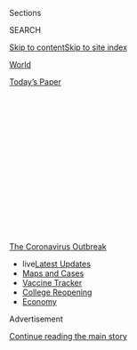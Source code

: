 <div id="app">

<div>

<div>

<div>

<div class="NYTAppHideMasthead css-1q2w90k e1suatyy0">

<div class="section css-ui9rw0 e1suatyy2">

<div class="css-eph4ug er09x8g0">

<div class="css-6n7j50">

</div>

<span class="css-1dv1kvn">Sections</span>

<div class="css-10488qs">

<span class="css-1dv1kvn">SEARCH</span>

</div>

[Skip to content](#site-content)[Skip to site
index](#site-index)

</div>

<div id="masthead-section-label" class="css-1wr3we4 eaxe0e00">

[World](https://www.nytimes.com/section/world)

</div>

<div class="css-10698na e1huz5gh0">

</div>

</div>

<div id="masthead-bar-one" class="section hasLinks css-15hmgas e1csuq9d3">

<div class="css-uqyvli e1csuq9d0">

</div>

<div class="css-1uqjmks e1csuq9d1">

</div>

<div class="css-9e9ivx">

[](https://myaccount.nytimes.com/auth/login?response_type=cookie&client_id=vi)

</div>

<div class="css-1bvtpon e1csuq9d2">

[Today’s
Paper](https://www.nytimes.com/section/todayspaper)

</div>

</div>

</div>

</div>

<div data-aria-hidden="false">

<div id="site-content" data-role="main">

<div>

<div class="css-1aor85t" style="opacity:0.000000001;z-index:-1;visibility:hidden">

<div class="css-1hqnpie">

<div class="css-epjblv">

<span class="css-17xtcya">[World](/section/world)</span><span class="css-x15j1o">|</span><span class="css-fwqvlz">Fauci
Supports Birx’s Coronavirus Assessment After Trump Criticizes
Her</span>

</div>

<div class="css-k008qs">

<div class="css-1iwv8en">

<span class="css-18z7m18"></span>

<div>

</div>

</div>

<span class="css-1n6z4y">https://nyti.ms/3hZXNRC</span>

<div class="css-1705lsu">

<div class="css-4xjgmj">

<div class="css-4skfbu" data-role="toolbar" data-aria-label="Social Media Share buttons, Save button, and Comments Panel with current comment count" data-testid="share-tools">

  - 
  - 
  - 
  - 
    
    <div class="css-6n7j50">
    
    </div>

  - 
  - 

</div>

</div>

</div>

</div>

</div>

</div>

<div id="NYT_TOP_BANNER_REGION" class="css-13pd83m">

<div>

<div id="styln-prism-menu-1592847958612" class="section interactive-content interactive-size-medium css-1edisqu">

<div class="css-17ih8de interactive-body">

<div id="scroll-container" class="css-1gj85ro">

[<span class="styln-title-wrap"><span class="css-1pje3qr">The
Coronavirus</span><span class="css-1pje3qr">
Outbreak</span></span>](https://www.nytimes.com/news-event/coronavirus?action=click&pgtype=Article&state=default&region=TOP_BANNER&context=storylines_menu)

  - <span class="css-kqxiym" data-emphasize="true">live</span>[Latest
    Updates](https://www.nytimes.com/2020/08/04/world/coronavirus-cases.html?action=click&pgtype=Article&state=default&region=TOP_BANNER&context=storylines_menu)
  - [Maps and
    Cases](https://www.nytimes.com/interactive/2020/us/coronavirus-us-cases.html?action=click&pgtype=Article&state=default&region=TOP_BANNER&context=storylines_menu)
  - [Vaccine
    Tracker](https://www.nytimes.com/interactive/2020/science/coronavirus-vaccine-tracker.html?action=click&pgtype=Article&state=default&region=TOP_BANNER&context=storylines_menu)
  - [College
    Reopening](https://www.nytimes.com/2020/08/02/us/covid-college-reopening.html?action=click&pgtype=Article&state=default&region=TOP_BANNER&context=storylines_menu)
  - [Economy](https://www.nytimes.com/live/2020/08/04/business/stock-market-today-coronavirus?action=click&pgtype=Article&state=default&region=TOP_BANNER&context=storylines_menu)

</div>

</div>

</div>

</div>

</div>

<div id="top-wrapper" class="css-1sy8kpn">

<div id="top-slug" class="css-l9onyx">

Advertisement

</div>

[Continue reading the main
story](#after-top)

<div class="ad top-wrapper" style="text-align:center;height:100%;display:block;min-height:250px">

<div id="top" class="place-ad" data-position="top" data-size-key="top">

</div>

</div>

<div id="after-top">

</div>

</div>

<div>

<div id="sponsor-wrapper" class="css-1hyfx7x">

<div id="sponsor-slug" class="css-19vbshk">

Supported by

</div>

[Continue reading the main
story](#after-sponsor)

<div id="sponsor" class="ad sponsor-wrapper" style="text-align:center;height:100%;display:block">

</div>

<div id="after-sponsor">

</div>

</div>

<div class="css-186x18t">

</div>

<div class="css-1vkm6nb ehdk2mb0">

# Fauci Supports Birx’s Coronavirus Assessment After Trump Criticizes Her

</div>

Counting for the 2020 census will end on Sept. 30, a month earlier than
previously announced, the Census Bureau said. Some U.S. schools have
begun to reopen, with fraught results.

<div class="css-18e8msd">

<div class="css-vp77d3 epjyd6m0">

<div class="css-1baulvz">

</div>

</div>

  - 
    
    <div class="css-ld3wwf e16638kd2">
    
    Published Aug. 3, 2020Updated Aug. 4, 2020,
    <span class="css-epvm6">2:39 p.m.
    ET</span>
    
    </div>

  - 
    
    <div class="css-4xjgmj">
    
    <div class="css-pvvomx" data-role="toolbar" data-aria-label="Social Media Share buttons, Save button, and Comments Panel with current comment count" data-testid="share-tools">
    
      - 
      - 
      - 
      - 
        
        <div class="css-6n7j50">
        
        </div>
    
      - 
      - 
    
    </div>
    
    </div>

</div>

</div>

<div class="section meteredContent css-1r7ky0e" name="articleBody" itemprop="articleBody">

<div class="css-1fanzo5 StoryBodyCompanionColumn">

<div class="css-53u6y8">

Read our [live Coronavirus
Pandemic](https://www.nytimes.com/2020/08/04/world/coronavirus-cases.html)
coverage here.

</div>

</div>

<div class="css-19qgada">

### Here’s what you need to know:

  - [Fauci defends Birx after she is criticized by
    Trump.](#link-4547638f)
  - [Trump derides Democrats as lawmakers and administration officials
    try to break stimulus impasse.](#link-15e7f995)
  - [The deadline for 2020 census counting has been moved up by a
    month.](#link-e5a2cda)
  - [As some students and teachers go back to school in the U.S.,
    they’re bringing the virus with them.](#link-4c85ed64)
  - [Hurricane Isaias makes landfall in North Carolina, as officials
    across the Southeast scramble.](#link-5ccc012)
  - [Italian sex workers face poverty and illness during the
    pandemic.](#link-6bfd36ea)
  - [New Zealand newlyweds, stranded in the Falkland Islands, went home
    on a fishing boat.](#link-bfeb498)

</div>

<div class="css-79elbk" data-testid="photoviewer-wrapper">

<div class="css-z3e15g" data-testid="photoviewer-wrapper-hidden">

</div>

<div class="css-1a48zt4 ehw59r15" data-testid="photoviewer-children">

![<span class="css-16f3y1r e13ogyst0" data-aria-hidden="true">Dr.
Anthony S. Fauci agreed with Dr. Deborah Birx’s statement that the
United States has entered a “new phase” of the
pandemic.</span><span class="css-cnj6d5 e1z0qqy90" itemprop="copyrightHolder"><span class="css-1ly73wi e1tej78p0">Credit...</span><span>Stefani
Reynolds for The New York
Times</span></span>](https://static01.nyt.com/images/2020/08/03/us/politics/03virus-briefing-fauci/merlin_175155375_a565045c-e0d8-4c45-96ec-718c6bf140c0-articleLarge.jpg?quality=75&auto=webp&disable=upscale)

</div>

</div>

<div class="css-1fanzo5 StoryBodyCompanionColumn">

<div class="css-53u6y8">

## Fauci defends Birx after she is criticized by Trump.

Dr. Anthony S. Fauci, the nation’s top infectious disease specialist,
agreed on Monday with his colleague Dr. Deborah Birx that the United
States has entered a “new phase” of the coronavirus pandemic, in which
the virus is now spreading uncontrolled in some states by asymptomatic
people — comments that drew fire from President Trump.

Dr. Fauci said Dr. Birx had been referring to the “inherent community
spread” that is occurring in some states, adding: “When you have
community spread, it’s much more difficult to get your arms around that
and contain it.”

</div>

</div>

<div class="css-1fanzo5 StoryBodyCompanionColumn">

<div class="css-53u6y8">

Speaking during a news conference with Gov. Ned Lamont of Connecticut,
Dr. Fauci called the community spread “insidious” and noted that it was
happening outside of confined spaces like nursing homes and prisons.

In backing up Dr. Birx, the Trump administration’s coronavirus response
coordinator, Dr. Fauci indirectly put himself at odds with the
president. Earlier on Monday, Mr. Trump had called Dr. Birx “pathetic”
on Twitter and suggested that her comments about a “new phase” were an
effort to curry favor with Speaker Nancy Pelosi.

</div>

</div>

<div class="css-cfo9c3">

</div>

<div class="css-1fanzo5 StoryBodyCompanionColumn">

<div class="css-53u6y8">

At an evening news conference, Mr. Trump appeared to temper his comments
about Dr. Birx. “She’s a person I have a lot of respect for,” he said,
while defending his administration’s response to the virus.

Former Vice President Joseph R. Biden Jr. [responded to Mr. Trump in a
tweet](https://twitter.com/JoeBiden/status/1290350721515139072) on
Monday afternoon. “It’s hard to believe this has to be said, but if I’m
elected president, I’ll spend my Monday mornings working with our
nation’s top experts to control this virus — not insulting them on
Twitter,” Mr. Biden said.

</div>

</div>

<div class="css-1fanzo5 StoryBodyCompanionColumn">

<div class="css-53u6y8">

But other Republicans piled on. “Dr. Birx, like Dr. Fauci, has been
wrong much more than she has been right on COVID-19, & their destructive
prescriptions have led to the devastation of countless American lives,”
Representative Andy Biggs, Republican of Arizona, [wrote on
Twitter](https://twitter.com/RepAndyBiggsAZ/status/1290297517582610433?s=20).

Dr. Birx had warned during an appearance on the CNN program “State of
the Union” on Sunday that the United States was entering a “new phase”
in its fight against the pandemic, and that rural communities would not
be spared. “It is extraordinarily widespread,” she said.

On Monday morning, shortly after Mr. Trump tweeted about her, Dr. Birx
told governors on a weekly briefing call that a lack of masks at large
gatherings in homes was “a critical issue,” pointing to spikes in many
Southern states.

Mr. Trump has also criticized Dr. Fauci, despite his claims that the two
have a “very good relationship.” In [a tweet on
Saturday](https://twitter.com/realDonaldTrump/status/1289633359681839105)
responding to news reports that Dr. Fauci had linked the recent surge in
cases to inadequate lockdowns, Mr. Trump tweeted: “Wrong\!”

In a [livestreamed
conversation](https://www.youtube.com/watch?v=8PgmAWgiL1A&feature=youtu.be)
on Monday with Dr. Howard Bauchner, the editor in chief of The Journal
of the American Medical Association, Dr. Fauci said that as communities
around the country struggle to decide whether and how to reopen schools,
scientists “really need to be humble.”

There are significant gaps in knowledge about how likely children are to
contract the coronavirus, become ill and transmit the disease, Dr. Fauci
said. A [recent
study](https://www.nytimes.com/2020/07/30/health/coronavirus-children.html?searchResultPosition=1)
found that young children carried high levels of the virus in their
noses and throats, for example, but did not prove they were contagious.

</div>

</div>

<div class="css-1fanzo5 StoryBodyCompanionColumn">

<div class="css-53u6y8">

Dr. Fauci said he hoped some questions about the risks to children and
their role in transmission would be answered by a new [government
study](https://www.nih.gov/news-events/news-releases/study-determine-incidence-novel-coronavirus-infection-us-children-begins)
that involves 6,000 people and seeks to find the rate of infection in
children and their
families.

</div>

</div>

<div id="virus-dashboard-promo-article" class="section interactive-content interactive-size-scoop css-174j8de" data-id="100000007209771">

<div class="css-17ih8de interactive-body" data-sourceid="100000007209771">

<div id="g-2020-03-16-coronavirus-maps-embed" class="g-story g-freebird g-max-limit" data-prd-dropzone-below-masthead="100000006938224" data-preview-slug="2020-03-16-coronavirus-maps">

<div class="g-asset g-svelte g-article-embed-dashboard" style="max-width: 1200px">

<div class="g-svelte" data-component="1">

<div class="dashboard svelte-1o1rjf3">

## [Tracking the Coronavirus ›](https://www.nytimes.com/interactive/2020/us/coronavirus-us-cases.html)

<div class="grid svelte-1o1rjf3">

<div class="section svelte-1o1rjf3">

[](https://www.nytimes.com/interactive/2020/us/coronavirus-us-cases.html)

<table>
<colgroup>
<col style="width: 25%" />
<col style="width: 25%" />
<col style="width: 25%" />
<col style="width: 25%" />
</colgroup>
<thead>
<tr class="header">
<th><strong>United States ›</strong></th>
<th>On Aug. 3</th>
<th>14-day<br />
change</th>
<th>Trend</th>
</tr>
</thead>
<tbody>
<tr class="odd">
<td>New cases</td>
<td>47,832</td>
<td>-9%</td>
<td><div class="chart-container svelte-m2fyje" style="color: #cc0000">

</div></td>
</tr>
<tr class="even">
<td>New deaths</td>
<td>602</td>
<td>+36%</td>
<td><div class="chart-container svelte-m2fyje" style="color: #333">

</div></td>
</tr>
</tbody>
</table>

</div>

<div class="section svelte-1o1rjf3">

<div class="rising">

### Where cases are **rising** fastest

<div class="state-grid svelte-sxbviw">

[](https://www.nytimes.com/interactive/2020/us/hawaii-coronavirus-cases.html)

<div class="chart-container svelte-sxbviw">

</div>

Hawaii
[](https://www.nytimes.com/interactive/2020/us/rhode-island-coronavirus-cases.html)

<div class="chart-container svelte-sxbviw">

</div>

R.I.
[](https://www.nytimes.com/interactive/2020/us/new-jersey-coronavirus-cases.html)

<div class="chart-container svelte-sxbviw">

</div>

N.J.
[](https://www.nytimes.com/interactive/2020/us/alaska-coronavirus-cases.html)

<div class="chart-container svelte-sxbviw">

</div>

Alaska
[](https://www.nytimes.com/interactive/2020/us/nebraska-coronavirus-cases.html)

<div class="chart-container svelte-sxbviw">

</div>

Neb.
[](https://www.nytimes.com/interactive/2020/us/missouri-coronavirus-cases.html)

<div class="chart-container svelte-sxbviw">

</div>

Mo.
[](https://www.nytimes.com/interactive/2020/us/massachusetts-coronavirus-cases.html)

<div class="chart-container svelte-sxbviw">

</div>

Mass.
[](https://www.nytimes.com/interactive/2020/us/south-dakota-coronavirus-cases.html)

<div class="chart-container svelte-sxbviw">

</div>

S.D.
[](https://www.nytimes.com/interactive/2020/us/puerto-rico-coronavirus-cases.html)

<div class="chart-container svelte-sxbviw">

</div>

P.R.
[](https://www.nytimes.com/interactive/2020/us/illinois-coronavirus-cases.html)

<div class="chart-container svelte-sxbviw">

</div>

Ill.
[](https://www.nytimes.com/interactive/2020/us/oklahoma-coronavirus-cases.html)

<div class="chart-container svelte-sxbviw">

</div>

Okla.
[](https://www.nytimes.com/interactive/2020/us/maryland-coronavirus-cases.html)

<div class="chart-container svelte-sxbviw">

</div>

Md.

</div>

</div>

</div>

<div class="section svelte-1o1rjf3">

<div class="maps svelte-2bdny">

[](https://www.nytimes.com/interactive/2020/us/coronavirus-us-cases.html)

### U.S. hot spots ›

![US coronavirus
cases](https://static01.nyt.com/newsgraphics/2020/03/16/coronavirus-maps/b0d73d23a7cc6fac169d2f3bc174cccb1e3b3ad7/images/orphan_usa-threeByTwoSmallAt2X.png)
[](https://www.nytimes.com/interactive/2020/world/coronavirus-maps.html)

### Worldwide ›

![Worldwide coronavirus
cases](https://static01.nyt.com/newsgraphics/2020/03/16/coronavirus-maps/b0d73d23a7cc6fac169d2f3bc174cccb1e3b3ad7/images/orphan_world-threeByTwoSmallAt2X.png)

</div>

</div>

</div>

</div>

</div>

</div>

</div>

</div>

</div>

<div class="css-1fanzo5 StoryBodyCompanionColumn">

<div class="css-53u6y8">

## Trump derides Democrats as lawmakers and administration officials try to break stimulus impasse.

</div>

</div>

<div class="css-79elbk" data-testid="photoviewer-wrapper">

<div class="css-z3e15g" data-testid="photoviewer-wrapper-hidden">

</div>

<div class="css-1a48zt4 ehw59r15" data-testid="photoviewer-children">

<div class="css-1xdhyk6 erfvjey0">

<span class="css-1ly73wi e1tej78p0">Image</span>

<div class="css-zjzyr8">

<div data-testid="lazyimage-container" style="height:257.77777777777777px">

</div>

</div>

</div>

<span class="css-16f3y1r e13ogyst0" data-aria-hidden="true">President
Trump shows a map of the coronavirus outbreak in the United States
during an executive order signing ceremony on hiring Americans at the
White House on
Monday.</span><span class="css-cnj6d5 e1z0qqy90" itemprop="copyrightHolder"><span class="css-1ly73wi e1tej78p0">Credit...</span><span>Doug
Mills/The New York Times</span></span>

</div>

</div>

<div class="css-1fanzo5 StoryBodyCompanionColumn">

<div class="css-53u6y8">

Mr. Trump on Monday hurled insults at Democratic leaders who were
huddling with his top advisers in search of a compromise economic
recovery package, threatening to act on his own to ban evictions as he
again undercut negotiations to reach a broader deal.

Mr. Trump floated the possibility of using an executive order to address
an expired federal moratorium on evictions, even though a $1 trillion
Republican aid proposal did not include such a pause. He said he
remained “totally involved” in stimulus talks, even though he wasn’t
“over there with Crazy Nancy,” a reference to Speaker Nancy Pelosi of
California.

But the president has been notably absent from the negotiations on a
sweeping economic stabilization package, even as tens of millions of
Americans have been cut off from enhanced jobless benefits they have
depended on for months during the coronavirus pandemic.

At the same moment that Mr. Trump was blasting her, Ms. Pelosi met on
Capitol Hill with Senator Chuck Schumer of New York, the minority
leader, Mark Meadows, the White House chief of staff, and Steven
Mnuchin, the Treasury secretary, in search of a compromise. It was the
fifth such meeting in eight days, following a staff policy call on
Sunday and a rare Saturday session with the four negotiators.

At the White House, Mr. Trump accused Democrats of being single-mindedly
focused on getting “bailout money” for states controlled by Democrats,
and unconcerned with extending unemployment benefits.

</div>

</div>

<div class="css-1fanzo5 StoryBodyCompanionColumn">

<div class="css-53u6y8">

“All they’re really interested in is bailout money to bail out radical
left governors and radical left mayors like in Portland and places that
are so badly run — Chicago, New York City,” Mr. Trump said.

Democrats have proposed providing more than $900 billion to
cash-strapped states and cities whose budgets have been devastated in
the recession, but it is Republicans who have proposed slashing the
jobless aid. Democrats have refused to do so, feeding the stalemate.

While White House officials and Democratic leaders reported some
progress over the weekend in their talks, they [still have substantial
differences](https://www.nytimes.com/2020/08/02/us/politics/coronavirus-jobless-aid.html).
Democrats are pushing a $3 trillion rescue plan that would include
restoring $600-per-week jobless aid payments that expired on Friday and
extending them through January, while Republicans have proposed a $1
trillion package that would slash the unemployment payments
considerably.

More than 47,800 new cases and more than 600 new deaths were reported in
the United States on
Monday.

## The deadline for 2020 census counting has been moved up by a month.

</div>

</div>

<div class="css-79elbk" data-testid="photoviewer-wrapper">

<div class="css-z3e15g" data-testid="photoviewer-wrapper-hidden">

</div>

<div class="css-1a48zt4 ehw59r15" data-testid="photoviewer-children">

<div class="css-1xdhyk6 erfvjey0">

<span class="css-1ly73wi e1tej78p0">Image</span>

<div class="css-zjzyr8">

<div data-testid="lazyimage-container" style="height:257.77777777777777px">

</div>

</div>

</div>

<span class="css-16f3y1r e13ogyst0" data-aria-hidden="true">Census data
is used to divvy up trillions of dollars in federal
aid.</span><span class="css-cnj6d5 e1z0qqy90" itemprop="copyrightHolder"><span class="css-1ly73wi e1tej78p0">Credit...</span><span>Gabriele
Holtermann/Sipa, via Associated Press</span></span>

</div>

</div>

<div class="css-1fanzo5 StoryBodyCompanionColumn">

<div class="css-53u6y8">

Counting for the 2020 census will end on Sept. 30, a month earlier than
previously scheduled, the Census Bureau said in a statement on
Monday.

<div id="NYT_MAIN_CONTENT_1_REGION" class="css-9tf9ac">

<div>

<div id="styln-covid-updates-world" class="section interactive-content interactive-size-medium css-1ftcdic">

<div class="css-17ih8de interactive-body">

<div id="styln-briefing-block" data-asset-id="QXJ0aWNsZTpueXQ6Ly9hcnRpY2xlLzNhNGMwYWI5LWIwY2QtNWQwOS1hZTgwLTdjMGU3ZTA1OWQ2OA==">

<div class="briefing-block-header-section">

# [Latest Updates: Global Coronavirus Outbreak](https://www.nytimes.com/2020/08/04/world/coronavirus-cases.html?action=click&pgtype=Article&state=default&region=MAIN_CONTENT_1&context=storylines_live_updates)

<div class="briefing-block-ts">

Updated 2020-08-04T19:32:24.665Z

</div>

</div>

  - [Public and private schools in Maryland and elsewhere are divided
    over in-person
    instruction.](https://www.nytimes.com/2020/08/04/world/coronavirus-cases.html?action=click&pgtype=Article&state=default&region=MAIN_CONTENT_1&context=storylines_live_updates#link-4825b93)
  - [N.Y.C.’s health commissioner resigns after clashing with the mayor
    over the
    virus.](https://www.nytimes.com/2020/08/04/world/coronavirus-cases.html?action=click&pgtype=Article&state=default&region=MAIN_CONTENT_1&context=storylines_live_updates#link-4d1eafa8)
  - [‘Long days, long nights’: Washington prepares for a prolonged fight
    over virus
    relief.](https://www.nytimes.com/2020/08/04/world/coronavirus-cases.html?action=click&pgtype=Article&state=default&region=MAIN_CONTENT_1&context=storylines_live_updates#link-6b644638)

<div class="briefing-block-footer">

<div class="briefing-block-footer-meta">

[See more
updates](https://www.nytimes.com/2020/08/04/world/coronavirus-cases.html?action=click&pgtype=Article&state=default&region=MAIN_CONTENT_1&context=storylines_live_updates)

</div>

<div class="briefing-block-briefinglinks">

<span>More live coverage:</span>
[Markets](https://www.nytimes.com/live/2020/08/04/business/stock-market-today-coronavirus?action=click&pgtype=Article&state=default&region=MAIN_CONTENT_1&context=storylines_live_updates)

</div>

</div>

</div>

</div>

</div>

</div>

</div>

The census is constitutionally required to count all residents of the
United States every 10 years, but the 2020 effort has
[faltered](https://www.nytimes.com/2020/04/18/us/coronavirus-census.html)
amid the pandemic. In recent weeks, the Trump administration and Senate
Republicans [appeared to signal that they wanted the census finished
well ahead of
schedule](https://www.nytimes.com/2020/07/28/us/trump-census.html).

</div>

</div>

<div class="css-1fanzo5 StoryBodyCompanionColumn">

<div class="css-53u6y8">

Census data is enormously important. It is used to reapportion all 435
House seats and thousands of state and local districts, as well as divvy
up trillions of dollars in federal aid.

“Under this plan, the Census Bureau intends to meet a similar level of
household responses as collected in prior censuses, including outreach
to hard-to-count communities,” the Census Bureau said in its
[statement](https://www.census.gov/newsroom/press-releases/2020/delivering-complete-accurate-count.html).

Critics said the move was pushed by the White House and motivated by
partisanship.

“We’re dealing with a census that’s been really challenged by Covid-19,”
said Vanita Gupta, a former head of the Justice Department’s civil
rights division who is now the [president of the Leadership Conference
on Civil and Human
Rights](https://civilrights.org/about/our-staff/vanita-gupta/). “And in
the middle of this pandemic, the administration has tried to sabotage
the census for partisan gain, to move its anti-immigrant agenda and to
silence communities of color.”

She added that rural communities could be badly hurt by an undercount.

On Monday night, the White House referred questions to the Commerce
Department, which oversees the Census Bureau. It did not immediately
respond to a request for comment.

In 2010, census takers worked from May to August to count hard-to-find
households. This spring, the bureau said it was pushing back the start
to August, ending on Oct. 31.

The population totals, required to reapportion the House of
Representatives, are traditionally delivered to the president on Dec.
31, but this year the bureau had asked Congress for a [four-month
extension of the statutory
deadline](https://www.nytimes.com/2020/04/13/us/census-coronavirus-delay.html?searchResultPosition=9).
The White House backed the extension at the time. The House approved the
delay; the Senate has not.

Congress could still act to extend census statutory deadlines as part of
the next [coronavirus relief
package](https://www.nytimes.com/2020/08/02/us/politics/coronavirus-jobless-aid.html).

</div>

</div>

<div>

</div>

<div class="css-1fanzo5 StoryBodyCompanionColumn">

<div class="css-53u6y8">

Education
Roundup

## As some students and teachers go back to school in the U.S., they’re bringing the virus with them.

</div>

</div>

<div class="css-79elbk" data-testid="photoviewer-wrapper">

<div class="css-z3e15g" data-testid="photoviewer-wrapper-hidden">

</div>

<div class="css-1a48zt4 ehw59r15" data-testid="photoviewer-children">

<div class="css-1xdhyk6 erfvjey0">

<span class="css-1ly73wi e1tej78p0">Image</span>

<div class="css-zjzyr8">

<div data-testid="lazyimage-container" style="height:278.40000000000003px">

</div>

</div>

</div>

<span class="css-16f3y1r e13ogyst0" data-aria-hidden="true">Students
arrive to Dallas Elementary School for the first day of school in
Dallas, Ga., on
Monday.</span><span class="css-cnj6d5 e1z0qqy90" itemprop="copyrightHolder"><span class="css-1ly73wi e1tej78p0">Credit...</span><span>Brynn
Anderson/Associated Press</span></span>

</div>

</div>

<div class="css-1fanzo5 StoryBodyCompanionColumn">

<div class="css-53u6y8">

The new academic year is underway in some parts of the United States,
with the first few days of school showing just how fraught reopening
classrooms can be. Already in some states, schools that decided to open
for in-person classes are quarantining staff members and students, and
even closing temporarily as positive cases are found.

Traditionally, [about 14 percent of the nation’s
children](https://www.pewresearch.org/fact-tank/2019/08/14/back-to-school-dates-u-s/)
go back to school by the second week of August, mostly in the South and
Midwest, although this year, some districts in those areas have
postponed classes by a week or two, or plan to start the year online.

Many schools in Indiana started on Thursday. On Saturday, the
superintendent of the Elwood Community School Corporation in the central
part of the state sent a note thanking students and parents for [“a
great first two days of
school\!”](https://www.facebook.com/ElwoodCommunitySchools/photos/pcb.1875944365880857/1875944205880873/?type=3&theater)

But the optimistic tone quickly gave way: Staff members had tested
positive, and the high school was forced to close its doors and move all
students in seventh through 12th grades to online learning for at least
a week.

And similar developments occurred across the country. Just hours into
the first day of classes at [Greenfield Central Junior High
School](https://www.nytimes.com/2020/08/01/us/schools-reopening-indiana-coronavirus.html),
also in Indiana, the county health department notified the school that a
student had tested positive. The student was isolated, and others who
had been in proximity were forced to quarantine for two weeks.

</div>

</div>

<div class="css-1fanzo5 StoryBodyCompanionColumn">

<div class="css-53u6y8">

At a high school in Corinth, Miss., [someone also tested
positive](https://www.facebook.com/corinthschooldistrict/?tn-str=k*F)
during the first week back, and exposed students there were asked to
stay home for 14 days. And in the Atlanta area, [more than 200 employees
of a single school
district](https://www.ajc.com/news/atlanta-news/covid-cases-exposure-have-260-gwinnett-school-employees-not-working/RVZP4UFBPFHDNJJ73MNUFIKEPY/)
in Gwinnett County tested positive or were in quarantine last week
before classes even resumed.

Gwinnett County Public Schools is the largest school system in Georgia,
with more than 180,000 students. Teachers returned to work last
Wednesday, in preparation for starting classes remotely on Aug. 12. But
as of Thursday, about 260 employees had been excluded from work because
they tested positive or had potentially been exposed to the virus.

Other key developments in education:

  - Gov. Larry Hogan of **Maryland** on Monday [issued an emergency
    order](https://twitter.com/GovLarryHogan/status/1290330304830246912)
    counteracting Montgomery County’s health department, which on Friday
    said that all private schools needed to [start the year
    remotely](https://www.washingtonpost.com/local/education/montgomery-county-health-officials-tell-private-schools-to-start-school-online/2020/08/01/64552b9e-d3fd-11ea-9038-af089b63ac21_story.html)
    in the fall, just as public schools in the region plan to.

  - **In New Jersey**, face coverings will be required for all students
    inside a school building, unless doing so would adversely affect a
    student’s health, the governor said.

  - **The University of North Carolina at Chapel Hill** is planning to
    fully reopen next week, but 30 tenured faculty members wrote an open
    letter to students published Friday in The Charlotte Observer
    pushing for virtual learning and encouraging students to stay
home.

</div>

</div>

<div>

</div>

<div class="css-1fanzo5 StoryBodyCompanionColumn">

<div class="css-53u6y8">

## Hurricane Isaias makes landfall in North Carolina, as officials across the Southeast scramble.

</div>

</div>

<div class="css-79elbk" data-testid="photoviewer-wrapper">

<div class="css-z3e15g" data-testid="photoviewer-wrapper-hidden">

</div>

<div class="css-1a48zt4 ehw59r15" data-testid="photoviewer-children">

<div class="css-1xdhyk6 erfvjey0">

<span class="css-1ly73wi e1tej78p0">Image</span>

<div class="css-zjzyr8">

<div data-testid="lazyimage-container" style="height:290px">

</div>

</div>

</div>

<span class="css-16f3y1r e13ogyst0" data-aria-hidden="true">Damage in
Southport, N.C., early Tuesday as Hurricane Isaias moved through the
state.</span><span class="css-cnj6d5 e1z0qqy90" itemprop="copyrightHolder"><span class="css-1ly73wi e1tej78p0">Credit...</span><span>WECT-TV,
via Associated Press</span></span>

</div>

</div>

<div class="css-1fanzo5 StoryBodyCompanionColumn">

<div class="css-53u6y8">

Hurricane Isaias made landfall in the Carolinas on Monday night, at a
time when many people in the Southeast are already beleaguered by the
coronavirus outbreak.

Disruptions in testing, in transporting samples and supplies, in and
staffing labs could complicate efforts to gauge virus transmission in
states that have struggled to contain it.

In Florida, for example, 43 state-run [testing
sites](https://floridadisaster.org/covid19/testing-sites/) were forced
to close on Friday as Isaias, then a tropical storm, headed for the
state’s east coast. The number of lab results [received daily by
Florida’s Health
Department](http://ww11.doh.state.fl.us/comm/_partners/covid19_report_archive/state_reports_latest.pdf),
which had generally been in the 90,000 range in the past two weeks, fell
on Sunday to about 61,000.

</div>

</div>

<div class="css-1fanzo5 StoryBodyCompanionColumn">

<div class="css-53u6y8">

Isaias made landfall in southern North Carolina late Monday night after
strengthening into a Category 1 hurricane and was expected to travel up
the East Coast. Testing sites have been closed [as far north as
Maryland](https://patch.com/maryland/baltimore/tropical-storm-isaias-closes-14-md-coronavirus-testing-sites)
in anticipation.

Officials have told residents in the storm’s projected path to prepare
themselves, and businesses are concerned about how much damage it will
bring.

“It’s a wait-and-see game,” said Jay Slevin, the manager of a pizzeria
about a mile from the shore in Myrtle Beach, S.C., southwest of where
Isaias made landfall.

Officials are also changing how they run shelters and advising residents
to regard them as a last resort, [out of fear that the virus could
spread](https://www.nytimes.com/2020/07/26/us/virus-texas-storm.html) in
crowded indoor spaces.

At a
[briefing](https://www.ncdps.gov/storm-update?fbclid=IwAR3gtINKPXqQdsJixuf1kwBKbAtEMz62wzyoDHlu7FDBN1HTarDlw8FlVwQ)
on Monday afternoon, Gov. Roy Cooper of North Carolina advised residents
in vulnerable areas to stay with friends or family or to go to a hotel.
But he added that shelters would open for those who need them, with
health screenings, social distancing and cleaning protocols.

“I know that North Carolinians have had to dig deep in recent months to
tap into our strength and resilience during the pandemic, and that
hasn’t been easy,” he said. “But with this storm on the way, we have
to dig a little deeper.”

## Italian sex workers face poverty and illness during the pandemic.

In Italy, prostitution is not illegal, nor is it regulated as an
official occupation, making the country’s 70,000 sex workers largely
ineligible to receive economic relief. Many have been forced to take
their chances by returning to work in order to avoid poverty.

</div>

</div>

<div class="css-1fanzo5 StoryBodyCompanionColumn">

<div class="css-53u6y8">

In May, organizations that promote the rights of Italian sex workers
sought to draw the government’s attention and get support, arguing that
the pandemic showed the harm of forcing sex work underground.

In March, Regina Satariano, a 60-year-old sex worker in Tuscany, started
hearing about colleagues who hadn’t eaten and a landlord who had
threatened to evict a group of 17 housemates, all sex workers who were
out of work because of the pandemic.

Ms. Satariano put together her savings and bought bags of pasta, tomato
sauce, chicken and soap to distribute to her colleagues. But without
support from the state, she said, many sex workers will continue to go
hungry. If officials don’t change things now, she added, “they never
will.”

In other European countries, such as the Netherlands and Germany, sex
workers can enter formal contracts with their clients. During the
lockdown, those who were officially registered with the government were
eligible for economic relief.

Scotland also included sex workers in its relief programs. In Greece,
where prostitution is legal and regulated, brothels were allowed to
reopen on June 15, provided that sex workers kept their clients’ names
and contact details for four weeks for tracing purposes.

In Italy, [various charities and associations have raised
money](https://www.produzionidalbasso.com/project/covid19-nessuna-da-sola-solidarieta-immediata-alle-lavoratrici-sessuali-piu-colpite-dall-emergenza/)
for groceries, medicines, bills and rent to benefit the country’s sex
workers. But for the most part, Italian sex workers, who are often from
immigrant communities, have had to fend for themselves.

A recent report by the Sex Workers’ Rights Advocacy Network and the
International Committee on the Rights of Sex Workers in Europe showed
that many sex workers defied lockdown rules in order to work, putting
both themselves and their clients at
risk.

</div>

</div>

<div>

</div>

<div class="css-1fanzo5 StoryBodyCompanionColumn">

<div class="css-53u6y8">

## New Zealand newlyweds, stranded in the Falkland Islands, went home on a fishing boat.

</div>

</div>

<div class="css-79elbk" data-testid="photoviewer-wrapper">

<div class="css-z3e15g" data-testid="photoviewer-wrapper-hidden">

</div>

<div class="css-1a48zt4 ehw59r15" data-testid="photoviewer-children">

<div class="css-1xdhyk6 erfvjey0">

<span class="css-1ly73wi e1tej78p0">Image</span>

<div class="css-zjzyr8">

<div data-testid="lazyimage-container" style="height:429.2px">

</div>

</div>

</div>

<span class="css-16f3y1r e13ogyst0" data-aria-hidden="true">Feeonaa and
Neville Clifton in late July, aboard the Antarctic fishing vessel that
took them home to New Zealand from the Falkland Islands.</span>

</div>

</div>

<div class="css-1fanzo5 StoryBodyCompanionColumn">

<div class="css-53u6y8">

A newly married couple from New Zealand who were stranded for months in
the remote Falkland Islands have managed to return home — by catching a
ride for more than 5,000 nautical miles on an Antarctic fishing boat.

The couple, Feeonaa and Neville Clifton, were honeymooning in the south
Atlantic archipelago, about 300 miles off the coast of Argentina, as
South America’s coronavirus epidemic began to escalate in March. After
their flights home via Brazil were canceled, they remained in lockdown
with an aunt in the Falklands, where Mr. Clifton was born.

The couple have been together more than 25 years and raised three
children, but decided only recently to marry and take a honeymoon. Ms.
Clifton said they spent their time in lockdown rekindling old hobbies,
like playing card games.

“I think maybe I fell in love with him just a little bit more,” she
added of her husband.

That was the easy part.

Ms. Clifton, 48, said that when they began planning their escape from
the Falklands, one of their only options was a military transport
through Africa and Britain.

</div>

</div>

<div class="css-1fanzo5 StoryBodyCompanionColumn">

<div class="css-53u6y8">

“At the time we were being told Latam might fly next month, and then
again the next month after that,” she said, referring to Latam Airlines,
a major carrier in the region. “Unfortunately the deadline kept getting
further and further pushed back.”

They explored other travel options, but each seemed complex and likely
to put them at increased risk of contracting the virus.

Eventually, they settled on the San Aotea II, a fishing boat that was
heading their way. The only catch was that the journey would take 29
days and traverse the notoriously treacherous Southern Ocean.

But Ms. Clifton, who had never spent a night on a boat, said the trip
was surprisingly calm, and that the crew helped pass the time by playing
cards with them.

The couple arrived in New Zealand on Tuesday morning after testing
negative for the virus. Ms. Clifton said in a telephone interview a few
hours later that they still felt “extremely wobbly” — to the point where
a shopkeeper they came upon during the drive home thought they were
dancing.

“We were just trying to stand up straight,” she
said.

## Despite the pandemic, Facebook leases more office space in Manhattan.

</div>

</div>

<div class="css-79elbk" data-testid="photoviewer-wrapper">

<div class="css-z3e15g" data-testid="photoviewer-wrapper-hidden">

</div>

<div class="css-1a48zt4 ehw59r15" data-testid="photoviewer-children">

<div class="css-1xdhyk6 erfvjey0">

<span class="css-1ly73wi e1tej78p0">Image</span>

<div class="css-zjzyr8">

<div data-testid="lazyimage-container" style="height:257.77777777777777px">

</div>

</div>

</div>

<span class="css-16f3y1r e13ogyst0" data-aria-hidden="true">The Farley
building, where Facebook has leased all the office space, was once the
main post office building in
Manhattan. </span><span class="css-cnj6d5 e1z0qqy90" itemprop="copyrightHolder"><span class="css-1ly73wi e1tej78p0">Credit...</span><span>Hiroko
Masuike/The New York Times</span></span>

</div>

</div>

<div class="css-1fanzo5 StoryBodyCompanionColumn">

<div class="css-53u6y8">

Facebook on Monday [agreed to lease all the office
space](https://www.nytimes.com/2020/08/03/nyregion/facebook-nyc-office-farley-building.html)
in the mammoth James A. Farley Building in Midtown Manhattan,
reaffirming its commitment to an office-centric urban culture despite
the continued spread of the coronavirus.

</div>

</div>

<div class="css-1fanzo5 StoryBodyCompanionColumn">

<div class="css-53u6y8">

The timing of the announcement was somewhat of a surprise because
Facebook has given most of its employees the [option of working from
home](https://www.nytimes.com/2020/05/21/technology/facebook-remote-work-coronavirus.html).
Even after the pandemic subsides, Facebook has said that within the next
10 years, up to half of its roughly 52,200 employees across the country
would work from home.

New York’s economy has been cratered by the outbreak. The city is slowly
reopening, but many companies have told their employees not to return to
their offices until early next year, if not later. Much of Manhattan’s
business district remains a virtual ghost
town.

<div id="NYT_MAIN_CONTENT_3_REGION" class="css-9tf9ac">

<div>

<div id="styln-prism-freeform-1594220623585" class="section interactive-content interactive-size-medium css-1ftcdic">

<div class="css-17ih8de interactive-body">

<div id="prism-freeform-block-85410" class="css-19mumt8" data-role="complementary" data-storyline="The Coronavirus Outbreak" data-truncated="true" tabindex="0">

<div class="css-a8d9oz">

<div class="css-eb027h">

[](https://www.nytimes.com/news-event/coronavirus?action=click&pgtype=Article&state=default&region=MAIN_CONTENT_3&context=storylines_faq)

### The Coronavirus Outbreak ›

#### Frequently Asked Questions

Updated August 4, 2020

  - #### I have antibodies. Am I now immune?
    
      - As of right now,[that seems likely, for at least several
        months.](https://www.nytimes.com/2020/07/22/health/covid-antibodies-herd-immunity.html?action=click&pgtype=Article&state=default&region=MAIN_CONTENT_3&context=storylines_faq)
        There have been frightening accounts of people suffering what
        seems to be a second bout of Covid-19. But experts say these
        patients may have a drawn-out course of infection, with the
        virus taking a slow toll weeks to months after initial exposure.
        People infected with the coronavirus typically
        [produce](https://www.nature.com/articles/s41586-020-2456-9)
        immune molecules called antibodies, which are [protective
        proteins made in response to an
        infection](https://www.nytimes.com/2020/05/07/health/coronavirus-antibody-prevalence.html?action=click&pgtype=Article&state=default&region=MAIN_CONTENT_3&context=storylines_faq)[.
        These antibodies
        may](https://www.nytimes.com/2020/05/07/health/coronavirus-antibody-prevalence.html?action=click&pgtype=Article&state=default&region=MAIN_CONTENT_3&context=storylines_faq)
        last in the body [only two to three
        months](https://www.nature.com/articles/s41591-020-0965-6),
        which may seem worrisome, but that’s perfectly normal after an
        acute infection subsides, said Dr. Michael Mina, an immunologist
        at Harvard University. It may be possible to get the coronavirus
        again, but it’s highly unlikely that it would be possible in a
        short window of time from initial infection or make people
        sicker the second time.

  - #### I’m a small-business owner. Can I get relief?
    
      - The [stimulus bills enacted in
        March](https://www.nytimes.com/article/small-business-loans-stimulus-grants-freelancers-coronavirus.html?action=click&pgtype=Article&state=default&region=MAIN_CONTENT_3&context=storylines_faq)
        offer help for the millions of American small businesses. Those
        eligible for aid are businesses and nonprofit organizations with
        fewer than 500 workers, including sole proprietorships,
        independent contractors and freelancers. Some larger companies
        in some industries are also eligible. The help being offered,
        which is being managed by the Small Business Administration,
        includes the Paycheck Protection Program and the Economic Injury
        Disaster Loan program. But lots of folks have [not yet seen
        payouts.](https://www.nytimes.com/interactive/2020/05/07/business/small-business-loans-coronavirus.html?action=click&pgtype=Article&state=default&region=MAIN_CONTENT_3&context=storylines_faq)
        Even those who have received help are confused: The rules are
        draconian, and some are stuck sitting on [money they don’t know
        how to
        use.](https://www.nytimes.com/2020/05/02/business/economy/loans-coronavirus-small-business.html?action=click&pgtype=Article&state=default&region=MAIN_CONTENT_3&context=storylines_faq)
        Many small-business owners are getting less than they expected
        or [not hearing anything at
        all.](https://www.nytimes.com/2020/06/10/business/Small-business-loans-ppp.html?action=click&pgtype=Article&state=default&region=MAIN_CONTENT_3&context=storylines_faq)

  - #### What are my rights if I am worried about going back to work?
    
      - Employers have to provide [a safe
        workplace](https://www.osha.gov/SLTC/covid-19/standards.html)
        with policies that protect everyone equally. [And if one of your
        co-workers tests positive for the coronavirus, the
        C.D.C.](https://www.nytimes.com/article/coronavirus-money-unemployment.html?action=click&pgtype=Article&state=default&region=MAIN_CONTENT_3&context=storylines_faq)
        has said that [employers should tell their
        employees](https://www.cdc.gov/coronavirus/2019-ncov/community/guidance-business-response.html)
        -- without giving you the sick employee’s name -- that they may
        have been exposed to the virus.

  - #### Should I refinance my mortgage?
    
      - [It could be a good
        idea,](https://www.nytimes.com/article/coronavirus-money-unemployment.html?action=click&pgtype=Article&state=default&region=MAIN_CONTENT_3&context=storylines_faq)
        because mortgage rates have [never been
        lower.](https://www.nytimes.com/2020/07/16/business/mortgage-rates-below-3-percent.html?action=click&pgtype=Article&state=default&region=MAIN_CONTENT_3&context=storylines_faq)
        Refinancing requests have pushed mortgage applications to some
        of the highest levels since 2008, so be prepared to get in line.
        But defaults are also up, so if you’re thinking about buying a
        home, be aware that some lenders have tightened their standards.

  - #### What is school going to look like in September?
    
      - It is unlikely that many schools will return to a normal
        schedule this fall, requiring the grind of [online
        learning](https://www.nytimes.com/2020/06/05/us/coronavirus-education-lost-learning.html?action=click&pgtype=Article&state=default&region=MAIN_CONTENT_3&context=storylines_faq),
        [makeshift child
        care](https://www.nytimes.com/2020/05/29/us/coronavirus-child-care-centers.html?action=click&pgtype=Article&state=default&region=MAIN_CONTENT_3&context=storylines_faq)
        and [stunted
        workdays](https://www.nytimes.com/2020/06/03/business/economy/coronavirus-working-women.html?action=click&pgtype=Article&state=default&region=MAIN_CONTENT_3&context=storylines_faq)
        to continue. California’s two largest public school districts —
        Los Angeles and San Diego — said on July 13, that [instruction
        will be remote-only in the
        fall](https://www.nytimes.com/2020/07/13/us/lausd-san-diego-school-reopening.html?action=click&pgtype=Article&state=default&region=MAIN_CONTENT_3&context=storylines_faq),
        citing concerns that surging coronavirus infections in their
        areas pose too dire a risk for students and teachers. Together,
        the two districts enroll some 825,000 students. They are the
        largest in the country so far to abandon plans for even a
        partial physical return to classrooms when they reopen in
        August. For other districts, the solution won’t be an
        all-or-nothing approach. [Many
        systems](https://bioethics.jhu.edu/research-and-outreach/projects/eschool-initiative/school-policy-tracker/),
        including the nation’s largest, New York City, are devising
        [hybrid
        plans](https://www.nytimes.com/2020/06/26/us/coronavirus-schools-reopen-fall.html?action=click&pgtype=Article&state=default&region=MAIN_CONTENT_3&context=storylines_faq)
        that involve spending some days in classrooms and other days
        online. There’s no national policy on this yet, so check with
        your municipal school system regularly to see what is happening
        in your
community.

<div id="styln-survey-component-85410" class="styln-survey-component" data-surveyname="faq" data-surveystoryline="coronavirus">

</div>

</div>

<div class="css-6mllg9">

</div>

<div class="css-pmm6ed">

<span class="css-5gimkt"></span>

</div>

</div>

</div>

</div>

</div>

</div>

</div>

But Facebook now has more than 4,000 employees in its offices in
Manhattan, up from about 2,900 employees at the beginning of the year.
The company leased office space at Hudson Yards — which is also in
Midtown — in November, and it has expressed interest in the 107-year-old
Farley Building for months. With the addition of 730,000 square feet
there, Facebook [has acquired more than 2.2 million square
feet](https://www.nytimes.com/2020/01/05/nyregion/nyc-tech-facebook-amazon-google.html)
of office space in Midtown Manhattan in less than a year, enough for
thousands of employees.

Apple, Amazon and Google all lease space in the same area, [an emerging
tech
corridor](https://www.nytimes.com/2020/01/05/nyregion/nyc-tech-facebook-amazon-google.html).
A Facebook spokeswoman said it was too soon to estimate how many
employees will end up at the Manhattan properties, given the
uncertainties of the
outbreak.

</div>

</div>

<div>

</div>

<div class="css-1fanzo5 StoryBodyCompanionColumn">

<div class="css-53u6y8">

## St. Louis Cardinals’ outbreak grows to 13 as Major League Baseball season teeters.

</div>

</div>

<div class="css-79elbk" data-testid="photoviewer-wrapper">

<div class="css-z3e15g" data-testid="photoviewer-wrapper-hidden">

</div>

<div class="css-1a48zt4 ehw59r15" data-testid="photoviewer-children">

<div class="css-1xdhyk6 erfvjey0">

<span class="css-1ly73wi e1tej78p0">Image</span>

<div class="css-zjzyr8">

<div data-testid="lazyimage-container" style="height:257.77777777777777px">

</div>

</div>

</div>

<span class="css-16f3y1r e13ogyst0" data-aria-hidden="true">The St.
Louis Cardinals waiting for the start of a game in Pittsburgh last week.
The team’s most recent 4-game series at Detroit was postponed after more
players tested
positive.</span><span class="css-cnj6d5 e1z0qqy90" itemprop="copyrightHolder"><span class="css-1ly73wi e1tej78p0">Credit...</span><span>Jeff
Roberson/Associated Press</span></span>

</div>

</div>

<div class="css-1fanzo5 StoryBodyCompanionColumn">

<div class="css-53u6y8">

The St. Louis Cardinals’ outbreak has swelled to at least 13 players and
staff members, in yet another blow to the rocky start of the Major
League Baseball season. The Cardinals’ outbreak comes after the Miami
Marlins reported an outbreak last week: 18 players and two coaches.

</div>

</div>

<div class="css-1fanzo5 StoryBodyCompanionColumn">

<div class="css-53u6y8">

The Cardinals have been quarantined since Thursday at their hotel in
Milwaukee, where their three-game series with the Brewers was postponed
last weekend after St. Louis’s first cases were confirmed.

“I think everyone is trying to look for someone or something to blame,
and there isn’t one person or one thing to blame,” said Derek Jeter, the
Marlins’ chief executive. “This is a health crisis that we’re all
dealing with — a health crisis that not only our country is dealing
with, but our world is dealing with.”

Baseball wants to insulate itself from that world, but its 30 teams are
traveling throughout the United States to stage a 60-game season. The
league determined that a so-called bubble approach was impractical, and
the areas it considered months ago to carry out a season in a contained
environment — Arizona, Texas and Florida — have since become hot spots
for the virus. Yet road trips have increased the risk of infection.

Mr. Jeter said the Marlins had been unfairly maligned for playing in
Philadelphia on July 26 after they learned of four positive tests; in
fact, he said, the Phillies and M.L.B. were also aware of those test
results. He also disputed that the Marlins had acted recklessly in
Atlanta, where they played two exhibitions.

Mostly, Mr. Jeter said, the Marlins were careless, failing to adhere
strictly to mask wearing and social distancing. While there was “no
salacious activity” in Atlanta, he said, some players did leave the
hotel for coffee or shopping.

</div>

</div>

<div>

</div>

<div>

</div>

<div class="css-1fanzo5 StoryBodyCompanionColumn">

<div class="css-53u6y8">

## White House staff will be randomly tested for the virus.

White House officials have been told they will be randomly screened for
the coronavirus starting on Monday, according to a person who received
the email.

The new policy is a change for the White House, where the testing
requirement had previously been only for people in proximity to Mr.
Trump.

It was unclear what exactly prompted the change. An employee in the
White House complex [cafeterias recently tested
positive](https://www.nytimes.com/2020/07/22/us/politics/white-house-employee-covid-19.html)
for the virus, prompting the closing of the dining halls. And last week,
Mr. Trump’s national security adviser, [Robert C. O’Brien, tested
positive](https://www.nytimes.com/2020/07/27/us/politics/robert-obrien-virus.html)
after experiencing minor symptoms. Mr. O’Brien is the most senior White
House official known to have contracted the virus. He typically works
from an office steps away from the Oval Office.

[Public health
experts](https://www.nytimes.com/2020/08/02/health/dr-birx-coronavirus-phase.html)
have been concerned about the high levels of asymptomatic transmission
across the country. Even employees who do not work in proximity to the
president could be seeding chains of infection.

The email made clear that anyone who does not comply with assignments
for testing would be seen as refusing to be tested, according to the
person who received
it.

## Is telemedicine here to stay?

</div>

</div>

<div class="css-79elbk" data-testid="photoviewer-wrapper">

<div class="css-z3e15g" data-testid="photoviewer-wrapper-hidden">

</div>

<div class="css-1a48zt4 ehw59r15" data-testid="photoviewer-children">

<div class="css-1xdhyk6 erfvjey0">

<span class="css-1ly73wi e1tej78p0">Image</span>

<div class="css-zjzyr8">

<div data-testid="lazyimage-container" style="height:257.77777777777777px">

</div>

</div>

</div>

<span class="css-16f3y1r e13ogyst0" data-aria-hidden="true">Dr. Meeta
Shah taking telemedicine calls at Rush University Medical Center in
Chicago in
March.</span><span class="css-cnj6d5 e1z0qqy90" itemprop="copyrightHolder"><span class="css-1ly73wi e1tej78p0">Credit...</span><span>Danielle
Scruggs for The New York Times</span></span>

</div>

</div>

<div class="css-1fanzo5 StoryBodyCompanionColumn">

<div class="css-53u6y8">

Over the past few months, millions of people have relied on video or
telephone calls to talk to their doctors. But how long will the moment
last?

</div>

</div>

<div class="css-1fanzo5 StoryBodyCompanionColumn">

<div class="css-53u6y8">

The answer largely depends on [whether Medicare and private health
insurers will adequately cover virtual doctor
visits](https://www.nytimes.com/2020/08/03/health/covid-telemedicine-congress.html)
once coronavirus outbreaks subside.

Medicare’s coverage of a broad range of services is slated to end when
the coronavirus no longer poses a public health emergency. Private
insurers, which followed the federal government’s lead, could revert to
paying doctors for virtual visits at a fraction of the cost for
traditional visits, if anything at all.

“The concern everyone in the industry has is that reimbursement is in
jeopardy,” said Dr. Mia Levy, the director of the cancer center at Rush
University Medical Center in Chicago, which treated patients virtually
during the height of the pandemic.

On Monday, President Trump described telehealth as a “very, very big
priority” after he signed an executive order aimed at making permanent
some of the changes in Medicare policy that his administration adopted
during the pandemic. The order focuses in part on finding ways to ensure
access to medical care for people in rural areas.

While there is broad bipartisan support for telehealth coverage,
Congress would have to pass specific legislation to make some of
Medicare’s changes permanent. Some lawmakers favor permanently expanding
Medicare payment for a broad range of telemedicine services, but others
are concerned about the technology’s cost and potential for fraud.

Many patients enjoy the convenience of telemedicine. And it is
particularly valuable for those vulnerable to the virus, like Susan
Varak, 45, who has breast cancer. “I don’t think it’s absolutely
necessary to be face-to-face every couple of weeks,” she said.

But for some patients, telemedicine is not a substitute for in-person
care. Jorge Cueto, who is in his mid-20s, said a virtual visit is often
an additional step before going to the doctor’s office for, say, a sore
throat.

</div>

</div>

<div class="css-1fanzo5 StoryBodyCompanionColumn">

<div class="css-53u6y8">

“It’s another fee, it’s another gating mechanism,” he said.

Dr. Ateev Mehrotra, a professor of health care policy at Harvard Medical
School, argues that the goal of telemedicine should not be to lower
health care costs over all. One of its main benefits, he said, is
improving patients’ access to care, adding that it would be foolish to
expect savings if more people also get treatment. “Those don’t
reconcile,” he said.

</div>

</div>

<div>

</div>

<div class="css-1fanzo5 StoryBodyCompanionColumn">

<div class="css-53u6y8">

U.S.
ROUNDUP

## As cases rise, New Jersey limits indoor gatherings again.

</div>

</div>

<div class="css-79elbk" data-testid="photoviewer-wrapper">

<div class="css-z3e15g" data-testid="photoviewer-wrapper-hidden">

</div>

<div class="css-1a48zt4 ehw59r15" data-testid="photoviewer-children">

<div class="css-1xdhyk6 erfvjey0">

<span class="css-1ly73wi e1tej78p0">Image</span>

<div class="css-zjzyr8">

<div data-testid="lazyimage-container" style="height:257.77777777777777px">

</div>

</div>

</div>

<span class="css-16f3y1r e13ogyst0" data-aria-hidden="true">A waiter
takes an order at a boardwalk restaurant in Wildwood, N.J., in
July.</span><span class="css-cnj6d5 e1z0qqy90" itemprop="copyrightHolder"><span class="css-1ly73wi e1tej78p0">Credit...</span><span>Mark
Makela/Getty Images</span></span>

</div>

</div>

<div class="css-1fanzo5 StoryBodyCompanionColumn">

<div class="css-53u6y8">

New Jersey will again restrict indoor gatherings as cases have risen in
the state, Gov. Philip D. Murphy said Monday. Gatherings will be limited
to 25 percent of a room’s usual occupancy limit, with a maximum of 25
people, down from 100 people.

The new guidance will not apply to weddings, funerals, or memorial
services, he said, nor will it affect religious or political activities
protected under the First Amendment. Those events will still be capped
at 100 people, or 25 percent maximum occupancy.

The governor reiterated that officials believed that indoor house
parties and other gatherings were contributing to the resurgence of the
virus in New Jersey, which made significant progress battling its
outbreak in April and May.

The rate of virus transmission, a rough measure of the spread of
infection, in the state rose significantly in July, Mr. Murphy said. As
of Saturday, the first day of August, [the rate was
at 1.48](https://twitter.com/GovMurphy/status/1290335172446097409/photo/2),
according to the state, meaning that each person with the virus infected
an average of 1.48 people. Just one month ago, Mr. Murphy said, the rate
was at 0.87. The rate is a rough estimate, because many infections are
undetected for a variety of reasons, including asymptomatic infections
and testing issues.

</div>

</div>

<div class="css-1fanzo5 StoryBodyCompanionColumn">

<div class="css-53u6y8">

“I don’t think we ever graduated out of the first wave,” he said. “As
the clock has gone on, folks have begun to, a little bit, fall off the
wagon,” in terms of indoor gatherings that violated the state’s
social-distancing guidance.

Elsewhere in the United States:

</div>

</div>

![<span class="css-16f3y1r e13ogyst0">Gov. Gavin Newsom said on Monday
that the total number of people testing positive for the coronavirus was
on the
decline.</span><span class="css-cch8ym"><span class="css-1dv1kvn">Credit</span><span class="css-cnj6d5 e1z0qqy90" itemprop="copyrightHolder"><span class="css-1ly73wi e1tej78p0">Credit...</span><span>Philip
Cheung for The New York
Times</span></span></span>](https://static01.nyt.com/images/2020/08/03/world/03virus-briefing-ca/03virus-briefing-ca-videoSixteenByNineJumbo1600.jpg)

<div class="css-1fanzo5 StoryBodyCompanionColumn">

<div class="css-53u6y8">

  - Declaring that “lives are at stake,” Mayor Sylvester Turner of
    **Houston** announced that residents of the nation’s fourth largest
    city will face citations and fines of up to $250 for failing to wear
    masks in public. He said police officers and firefighters would be
    authorized to issue citations to anyone in public without a mask
    after first issuing a warning. Though there have been signs of
    improvement, Houston and surrounding Harris County remain one of the
    nation’s worst hot spots with 50,896 cases and 478 deaths since the
    start of the pandemic.

  - Gov. Gavin Newsom of **California** had encouraging news on Monday
    for a state whose residents [have been
    whipsawed](https://slack-redir.net/link?url=https%3A%2F%2Fwww.nytimes.com%2F2020%2F07%2F23%2Fus%2Fcalifornia-covid-19-cases.html)
    by early successes against the virus and then a disastrous reopening
    of the economy in early summer. After surging for most of July, the
    average number of new cases and intensive care admissions have
    decreased in the state, the governor reported. Data compiled by The
    New York Times show the seven-day average of cases down 19 percent
    from a peak on July 25 in California. Mr. Newsom cautioned that the
    virus is still surging in some parts of the state.

<!-- end list -->

  - More than two million Americans who have lost ground economically
    during the pandemic have also lost health insurance recently, with
    African-Americans and low-wage workers the hardest hit, according to
    a [new
    analysis](https://familiesusa.org/resources/americas-coverage-crisis-deepens-new-survey-data-show-millions-of-adults-became-uninsured-starting-in-late-june/)
    of census data by the advocacy group Families U.S.A. “It’s part of a
    bigger story — a tale of two pandemics, where some of us are doing
    fine, or even doing really well, and others are really suffering,”
    said Stan Dorn, the author of the study.

  - In **New York City**, the mayor said Monday that he plans to bring
    back a program that allows restaurants to serve patrons in outdoor
    dining areas on city streets, next year on June 1. He said the
    program had helped more than 9,000 [restaurants reopen for outdoor
    dining](https://www.nytimes.com/2020/08/03/nyregion/nyc-small-businesses-closing-coronavirus.html),
    allowing an estimated 80,000 workers to return to their jobs.

</div>

</div>

<div>

</div>

<div class="css-1fanzo5 StoryBodyCompanionColumn">

<div class="css-53u6y8">

GLOBAL
ROUNDUP

## Mexico’s television and radio networks to broadcast classes for students

</div>

</div>

<div class="css-79elbk" data-testid="photoviewer-wrapper">

<div class="css-z3e15g" data-testid="photoviewer-wrapper-hidden">

</div>

<div class="css-1a48zt4 ehw59r15" data-testid="photoviewer-children">

<div class="css-1xdhyk6 erfvjey0">

<span class="css-1ly73wi e1tej78p0">Image</span>

<div class="css-zjzyr8">

<div data-testid="lazyimage-container" style="height:254.55555555555554px">

</div>

</div>

</div>

<span class="css-16f3y1r e13ogyst0" data-aria-hidden="true">Workers
prepare a classroom with protective measures in Mexico City last month.
Schools will reopen when authorities determine that new and active
infections decline enough for a safe
return.</span><span class="css-cnj6d5 e1z0qqy90" itemprop="copyrightHolder"><span class="css-1ly73wi e1tej78p0">Credit...</span><span>Pedro
Pardo/Agence France-Presse — Getty Images</span></span>

</div>

</div>

<div class="css-1fanzo5 StoryBodyCompanionColumn">

<div class="css-53u6y8">

Students in Mexico will exclusively take classes broadcast on television
or the radio when the school year begins later this month, in an effort
to avoid further coronavirus outbreaks, the government announced on
Monday. Schools will only reopen when authorities determine that new and
active infections, which remain high across the nation, decline enough
for a safe return to the classroom.

“We would like to return to face-to-face classes, but it is neither
possible nor prudent,” said the education minister, Esteban Moctezuma
Barragán, in a news conference. Mr. Moctezuma said he wanted to avoid
the fates of “Israel, South Korea, the United Kingdom, France, to name a
few examples, who reopened their schools and had to close them again.”

The announcement is one of the first signs of caution in the nation’s
approach to reopening the economy in the face of the pandemic.
Restaurants, hotels and factories have all been allowed to restart
operations, even though the country has not managed to get the virus
under control. Over the weekend, Mexico surpassed the United Kingdom to
become the country with the third highest coronavirus deaths worldwide.

Four television companies will air classes to 30 million students on
broadcast channels, in Spanish, sign language and 20 Indigenous
languages, the education minister said. The government will distribute
free textbooks to students who can’t afford them.

</div>

</div>

<div class="css-1fanzo5 StoryBodyCompanionColumn">

<div class="css-53u6y8">

In other global news:

  - The head of the World Health Organization said that while there was
    great progress in the global search for a vaccine for the
    coronavirus, people should not expect the crisis to end anytime
    soon. “A number of vaccines are now in Phase 3 clinical trials and
    we all hope to have a number of effective vaccines that can help
    prevent people from infection,” [Tedros Adhanom
    Ghebreyesus](https://twitter.com/DrTedros), the W.H.O.’s director
    general, told reporters on Monday. “However, there’s no silver
    bullet at the moment and there might never be.”

<!-- end list -->

  - A Norwegian cruise ship line halted all trips and apologized Monday
    after a coronavirus outbreak on one ship infected at least five
    passengers and 36 crew, The Associated Press reported. Health
    authorities said they feared the ship also could have spread the
    virus to dozens of communities along Norway’s western coast. The
    Hurtigruten cruise line was one of the first companies to resume
    sailing during the pandemic.

  - President Rodrigo Duterte of the Philippines on Sunday ordered
    Manila and its suburbs to re-enter lockdown for two weeks as the
    health department reported 5,032 new cases of the coronavirus.
    Infections spiked after the government eased [lockdown
    rules](https://www.nytimes.com/2020/04/15/world/asia/manila-coronavirus-lockdown-slum.html)
    and gradually opened up in an effort to jump-start the economy.
    Hospitals have been overwhelmed, and doctors have warned they are
    reaching a breaking
point.

## Federal aid for U.S. small businesses may not be enough to keep many afloat.

</div>

</div>

<div class="css-79elbk" data-testid="photoviewer-wrapper">

<div class="css-z3e15g" data-testid="photoviewer-wrapper-hidden">

</div>

<div class="css-1a48zt4 ehw59r15" data-testid="photoviewer-children">

<div class="css-1xdhyk6 erfvjey0">

<span class="css-1ly73wi e1tej78p0">Image</span>

<div class="css-zjzyr8">

<div data-testid="lazyimage-container" style="height:257.77777777777777px">

</div>

</div>

</div>

<span class="css-16f3y1r e13ogyst0" data-aria-hidden="true">Caroline
Keefer’s clothing business, River + Sky, lost nearly $700,000 in orders
when the virus hit, but her emergency loan from the Small Business
Administration was capped at
$150,000.  
</span>

<div>

</div>

<span class="css-cnj6d5 e1z0qqy90" itemprop="copyrightHolder"><span class="css-1ly73wi e1tej78p0">Credit...</span><span>Nolwen
Cifuentes for The New York Times</span></span>

</div>

</div>

<div class="css-1fanzo5 StoryBodyCompanionColumn">

<div class="css-53u6y8">

For nearly 70 years, the Small Business Administration’s disaster relief
program has helped companies recover from catastrophe. But it has never
faced anything like this.

Besieged by more than eight million applicants — and operating in the
shadow of the hastily assembled [Paycheck Protection
Program](https://www.nytimes.com/2020/04/26/business/ppp-small-business-loans.html)
— the disaster relief effort has given out more money in the past few
months than it had in its entire history.

But the demand has created a problem that is hobbling hundreds of
thousands of applicants: The agency, afraid of running out of cash,
capped its coronavirus loans at a fraction of what companies can
normally borrow — even though the program has handed out less than half
the $360 billion it can lend.

The cap has left many borrowers with loans that they fear will not be
enough to keep their businesses afloat. Nearly 400,000 businesses have
run into the $150,000 limit, according to [the agency’s
data](https://www.sba.gov/funding-programs/loans/coronavirus-relief-options/economic-injury-disaster-loans#section-header-5).
S.B.A. representatives declined to comment on the cap or why it was
imposed.

“Without the extra capital, it will be very difficult for us to
survive,” Caroline Keefer, a clothing designer in Los Angeles, wrote
in an appeal to the agency after her loan was capped.

The cap has been just one problem with the program, officially called
the Economic Injury Disaster Loan program. Applicants faced [long
delays](https://www.nytimes.com/2020/04/09/business/smallbusiness/small-business-disaster-loans-coronavirus.html),
confusing procedures and communication lapses. And on Tuesday, the
agency’s internal watchdog said that hundreds of millions of dollars
handed out through the program [may have been fraudulently
obtained](https://www.nytimes.com/live/2020/07/28/business/stock-market-today-coronavirus#thieves-are-targeting-small-business-relief-programs-a-watchdog-says).

</div>

</div>

<div class="css-1fanzo5 StoryBodyCompanionColumn">

<div class="css-53u6y8">

In New York City, an expanding universe of distinctive small businesses
— from coffee shops to dry cleaners to hardware stores — that give its
neighborhoods their unique personalities and are key to the city’s
economy [are starting to
topple](https://www.nytimes.com/2020/08/03/nyregion/nyc-small-businesses-closing-coronavirus.html).
When the pandemic eventually subsides, roughly one-third of the city’s
240,000 small businesses may never reopen, [according to a
report](https://pfnyc.org/wp-content/uploads/2020/07/actionandcollaboration.pdf)
by the Partnership for New York City, an influential business group. So
far, those businesses have shed 520,000 jobs.

On Monday, more than 100 current and former chief executives called for
more aid to small businesses across the country in a letter sent to
Treasury Secretary Steven Mnuchin.

“Allowing small businesses to fail will turn temporary job losses into
permanent ones,” states [the
letter](https://www.howardschultz.com/lettertocongress/), which was
organized by the former Starbucks chief Howard Schultz with the support
of Senators Michael Bennet, a Democrat, and Todd Young, a Republican. It
was signed by the likes of Walmart’s Doug McMillon, Alphabet’s Sundar
Pichai and Disney’s Bob Chapek.

</div>

</div>

<div>

</div>

<div class="css-1fanzo5 StoryBodyCompanionColumn">

<div class="css-53u6y8">

Reporting was contributed by Reed Abelson, Livia Albeck-Ripka, Peter
Baker, Emma Bubola, Benedict Carey, Emily Cochrane, Jill Cowan, Stacy
Cowley, Jacey Fortin, Thomas Fuller, Michael Gold, Denise Grady, Jason
Gutierrez, Matthew Haag, Maggie Haberman, Javier C. Hernández, Annie
Karni, Tyler Kepner, Sarah Kliff, Andrew E. Kramer, Sharon LaFraniere,
Dan Levin, Apoorva Mandavilli, Sarah Mervosh, Azi Paybarah, Daniel E.
Slotnik, Eileen Sullivan, Sheryl Gay Stolberg, Jim Tankersley, Katie
Thomas, Noah Weiland, Michael Wines, Sameer Yasir and Karen Zraick.

</div>

</div>

<div>

</div>

</div>

<div>

</div>

<div>

</div>

<div>

</div>

<div>

<div id="bottom-wrapper" class="css-1ede5it">

<div id="bottom-slug" class="css-l9onyx">

Advertisement

</div>

[Continue reading the main
story](#after-bottom)

<div id="bottom" class="ad bottom-wrapper" style="text-align:center;height:100%;display:block;min-height:90px">

</div>

<div id="after-bottom">

</div>

</div>

</div>

</div>

</div>

## Site Index

<div>

</div>

## Site Information Navigation

  - [© <span>2020</span> <span>The New York Times
    Company</span>](https://help.nytimes.com/hc/en-us/articles/115014792127-Copyright-notice)

<!-- end list -->

  - [NYTCo](https://www.nytco.com/)
  - [Contact
    Us](https://help.nytimes.com/hc/en-us/articles/115015385887-Contact-Us)
  - [Work with us](https://www.nytco.com/careers/)
  - [Advertise](https://nytmediakit.com/)
  - [T Brand Studio](http://www.tbrandstudio.com/)
  - [Your Ad
    Choices](https://www.nytimes.com/privacy/cookie-policy#how-do-i-manage-trackers)
  - [Privacy](https://www.nytimes.com/privacy)
  - [Terms of
    Service](https://help.nytimes.com/hc/en-us/articles/115014893428-Terms-of-service)
  - [Terms of
    Sale](https://help.nytimes.com/hc/en-us/articles/115014893968-Terms-of-sale)
  - [Site
    Map](https://spiderbites.nytimes.com)
  - [Help](https://help.nytimes.com/hc/en-us)
  - [Subscriptions](https://www.nytimes.com/subscription?campaignId=37WXW)

</div>

</div>

</div>

</div>
